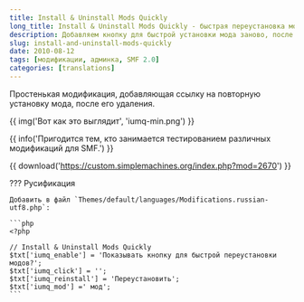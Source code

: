 ```yaml
---
title: Install & Uninstall Mods Quickly
long_title: Install & Uninstall Mods Quickly - быстрая переустановка модов
description: Добавляем кнопку для быстрой установки мода заново, после удаления.
slug: install-and-uninstall-mods-quickly
date: 2010-08-12
tags: [модификации, админка, SMF 2.0]
categories: [translations]
---
```


Простенькая модификация, добавляющая ссылку на повторную установку мода, после его удаления.

<!-- more -->

{{ img('Вот как это выглядит', 'iumq-min.png') }}

{{ info('Пригодится тем, кто занимается тестированием различных модификаций для SMF.') }}

{{ download('https://custom.simplemachines.org/index.php?mod=2670') }}

??? Русификация

    Добавить в файл `Themes/default/languages/Modifications.russian-utf8.php`:

    ```php
    <?php

    // Install & Uninstall Mods Quickly
    $txt['iumq_enable'] = 'Показывать кнопку для быстрой переустановки модов?';
    $txt['iumq_click'] = '';
    $txt['iumq_reinstall'] = 'Переустановить';
    $txt['iumq_mod'] =' мод';
    ```
